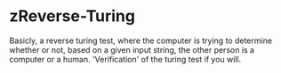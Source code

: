 zReverse-Turing
==============

Basicly, a reverse turing test, where the computer is trying to determine whether or not, based on a given input string, the other person is a computer or a human. 'Verification' of the turing test if you will.